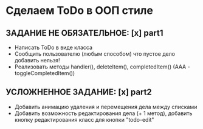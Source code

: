 # Сделаем ToDo в ООП стиле
## ЗАДАНИЕ НЕ ОБЯЗАТЕЛЬНОЕ: [x] part1
* Написать ToDo в виде класса
* Сообщить пользователю (любым способом) что пустое дело добавить нельзя!
* Реализовать методы handler(), deleteItem(), completedItem() (AAA - toggleCompletedItem())

## УСЛОЖНЕННОЕ ЗАДАНИЕ: [x] part2
* Добавить анимацию удаления и перемещения дела между списками
* Добавить возможность редактирования дела (+ 1 метод), добавить кнопку редактирования класс для кнопки "todo-edit"  

